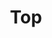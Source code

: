 ---
templateKey: top-page
title: Top 
cover:
  title:  For children who are interested in learning and having spirit of inquiry
  subtitle: We deliver children's books and materials that bring  "Creative learning"
  backgroundImage: ../../images/top-cover.jpg
featured:
  title: Scratch Activity Card Book Series
  description: Card book for programming learning that brings "Creative learning" to children. It helps children concentrate on programming with Scratch.
  features:
    - Contains state-of-the-art programming learning materials developed by the Scratch Team (scratch.mit.edu) .
    - The long-awaited scratch 3.0 compatible coding card
    - It is ideal for educational materials in elementary schools and after-school programs.
  link: /en/products/scratch-activity-card-book
  books:
    -
      title: Vol.1 Animate a Name / Make Music
      image: ../../images/scratch-activity-card-book/vol1-on-sell-en.png
      price: "¥770+Tax"
      url: https://www.amazon.co.jp/dp/4910209018
    -
      title: Vol.2 Animate a Character / Let's Dance
      image: ../../images/scratch-activity-card-book/vol2-on-sell-en.png
      price: "¥770+Tax"
      url: https://www.amazon.co.jp/dp/4910209026
    -
      title: Vol.3 Create a Story / Video Sensing
      image: ../../images/scratch-activity-card-book/vol3-on-sell-en.png
      price: "¥770+Tax"
      url: https://www.amazon.co.jp/dp/4910209034
    -
      title: Vol.4 Game Collection
      image: ../../images/scratch-activity-card-book/vol4-on-sell-en.png
      price: "¥1,050+Tax"
      url: https://www.amazon.co.jp/dp/4910209042
---